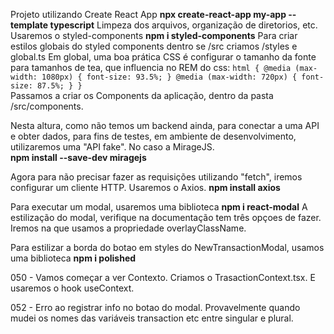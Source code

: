 Projeto utilizando Create React App
**npx create-react-app my-app --template typescript**
Limpeza dos arquivos, organização de diretorios, etc.
Usaremos o styled-components
**npm i styled-components**
Para criar estilos globais do styled components dentro se /src criamos /styles e global.ts
Em global, uma boa prática CSS é configurar o tamanho da fonte para tamanhos de tea, que influencia no REM do css:
``
  html {
    @media (max-width: 1080px) {
      font-size: 93.5%;
    }
    @media (max-width: 720px) {
      font-size: 87.5%;
    }
  }
``  
Passamos a criar os Components da aplicação, dentro da pasta /src/components.

Nesta altura, como não temos um backend ainda, para conectar a uma API e obter dados, para fins de testes, em ambiente de desenvolvimento, utilizaremos uma "API fake". No caso a MirageJS.  
**npm install --save-dev miragejs**

Agora para não precisar fazer as requisições utilizando "fetch", iremos configurar um cliente HTTP. Usaremos o Axios. **npm install axios**

Para executar um modal, usaremos uma biblioteca **npm i react-modal**
A estilização do modal, verifique na documentação tem três opçoes de fazer. Iremos na que usamos a propriedade overlayClassName.

Para estilizar a borda do botao em styles do NewTransactionModal, usamos uma biblioteca **npm i polished**

050 - Vamos começar a ver Contexto. Criamos o TrasactionContext.tsx. E usaremos o hook useContext.

052 - Erro ao registrar info no botao do modal. Provavelmente quando mudei os nomes das variáveis transaction etc entre singular e plural.








